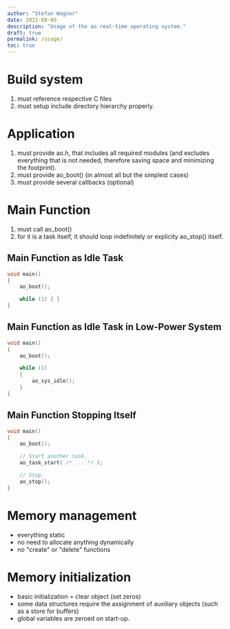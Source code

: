 ```yaml
---
author: "Stefan Wagner"
date: 2022-08-09
description: "Usage of the ao real-time operating system."
draft: true
permalink: /usage/
toc: true
---
```


# Build system

1. must reference respective C files
2. must setup include directory hierarchy properly.

# Application

1. must provide ao.h, that includes all required modules (and excludes everything that is not needed, therefore saving space and minimizing the footprint).
2. must provide ao_boot() (in almost all but the simplest cases)
3. must provide several callbacks (optional)

# Main Function

1. must call ao_boot()
2. for it is a task itself, it should loop indefinitely or explicity ao_stop() itself.

## Main Function as Idle Task

```c
void main()
{
    ao_boot();

    while (1) { }
}
```

## Main Function as Idle Task in Low-Power System

```c
void main()
{
    ao_boot();

    while (1)
    {
        ao_sys_idle();
    }
}
```

## Main Function Stopping Itself

```c
void main()
{
    ao_boot();

    // Start another task.
    ao_task_start( /* ... */ );

    // Stop.
    ao_stop();
}
```

# Memory management

- everything static
- no need to allocate anything dynamically
- no "create" or "delete" functions

# Memory initialization

- basic initialization = clear object (set zeros)
- some data structures require the assignment of auxiliary objects (such as a store for buffers)
- global variables are zeroed on start-up.
